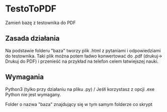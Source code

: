 # TestoToPDF
Zamień bazę z testownika do PDF

## Zasada działania
Na podstawie folderu "baza" tworzy plik .html z pytaniami i odpowiedziami do testownika. Taki plik można potem ładwo konwertować do .pdf (drukuj-> Drukuj do PDF) i przenieść na przykład na telefon celem łatwiejszej nauki.

## Wymagania
Python3 (tylko przy działaniu na pliku .py) / Jeśłi korzystasz z opcji .exe Python nie jest wymagany.

Folder o nazwa "baza" znajdujący się w tym samym folderze co skrypt
